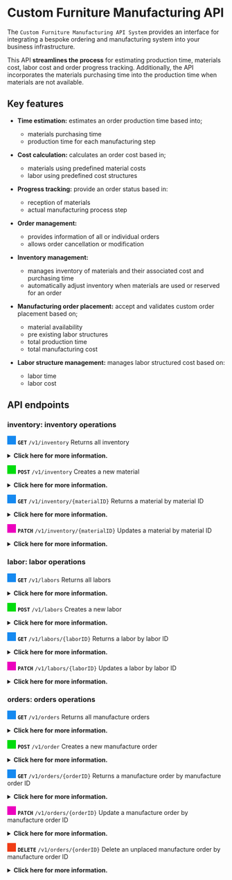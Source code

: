 # Custom Furniture Manufacturing API

The `Custom Furniture Manufacturing API System` provides an interface for integrating a bespoke ordering and manufacturing system into your business infrastructure.

This API **streamlines the process** for estimating production time, materials cost, labor cost and order progress tracking. Additionally, the API incorporates the materials purchasing time into the production time when materials are not available.

## Key features

- **Time estimation:** estimates an order production time based into;

  - materials purchasing time
  - production time for each manufacturing step

- **Cost calculation:** calculates an order cost based in;

  - materials using predefined material costs
  - labor using predefined cost structures

- **Progress tracking:** provide an order status based in:

  - reception of materials
  - actual manufacturing process step

- **Order management:**

  - provides information of all or individual orders
  - allows order cancellation or modification

- **Inventory management:**

  - manages inventory of materials and their associated cost and purchasing time
  - automatically adjust inventory when materials are used or reserved for an order

- **Manufacturing order placement:** accept and validates custom order placement based on;

  - material availability
  - pre existing labor structures
  - total production time
  - total manufacturing cost

- **Labor structure management:** manages labor structured cost based on:

  - labor time
  - labor cost

## API endpoints

### **inventory:** inventory operations

![](./images/get-colour.png) **`GET`** `/v1/inventory` Returns all inventory

<details>
  <summary><b>Click here for more information.</b></summary>

- **Responses:**

  - 200, ok

    - **Example**

    ```json
    HTTP 200 OK
      Content-Type: application/json
    [
      {
        "id": "a7cbefaf-b451-4a40-8e77-753bf1f5f639",
        "createdAt": "4/10/2023, 3:58:56 PM",
        "description": "wood",
        "quantity": 24,
        "pricePerUnit": 15,
        "unit": "m2",
        "purchaseTime": 5
      },
      {
        "id": "6f69f3d7-7d7f-4cac-b0c1-82fa337d797c",
        "createdAt": "3/10/2023, 2:58:56 PM",
        "description": "nails",
        "quantity": 1000,
        "pricePerUnit": 0.12,
        "unit": "unit",
        "purchaseTime": 1
      }
    ]
    ```

  - 204, no content

</details>

![](./images/post-colour.png) **`POST`** `/v1/inventory` Creates a new material

<details>
  <summary><b>Click here for more information.</b></summary>
- **Example**

```json
{
  "description": "wood",
  "quantity": 24,
  "pricePerUnit": 15, // USD
  "unit": "m2",
  "purchaseTime": 5 // days
}
```

- **Responses:**
  - 201, created
  - 400, bad request
  - 409, conflict

</details>

![](./images/get-colour.png) **`GET`** `/v1/inventory/{materialID}` Returns a material by material ID

<details>
  <summary><b>Click here for more information.</b></summary>
**Responses:**

- 200, ok

  - **Example**

  ```json
  HTTP 200 OK
    Content-Type: application/json
  {
    "id": "a7cbefaf-b451-4a40-8e77-753bf1f5f639",
    "createdAt": "4/10/2023, 3:58:56 PM",
    "description": "wood",
    "quantity": 24,
    "pricePerUnit": 15,
    "unit": "m2",
    "purchaseTime": 5
  }
  ```

- 404, not found

</details>

![](./images/patch-colour.png) **`PATCH`** `/v1/inventory/{materialID}` Updates a material by material ID

<details>
  <summary><b>Click here for more information.</b></summary>
- **Example**

```json
{
  "description": "new description"
}
```

- **Responses:**
  - 204, no content
  - 400, bad request
  - 404, not found

</details>

### **labor:** labor operations

![](./images/get-colour.png) **`GET`** `/v1/labors` Returns all labors

<details>
  <summary><b>Click here for more information.</b></summary>
- **Responses:**

- 200, ok

  - **Example**

  ```json
  HTTP 200 OK
    Content-Type: application/json
  [
    {
      "id": "7b45ccd1-e1c3-4e75-99ed-aa41bcc98dd1",
      "createdAt": "4/10/2023, 1:55:56 PM",
      "description": "screw a leg",
      "pricePerUnit": 1, // USD
      "timePerUnit": 2, // seconds
      "unit": "unit"
    },
    {
      "id": "cfb4b8ec-fea7-41c1-aa00-a88456ddf7c0",
      "createdAt": "2/10/2023, 1:23:54 PM",
      "description": "sanding board surface",
      "pricePerUnit": 30, // USD
      "timePerUnit": 3600, // seconds
      "unit": "m2"
    }
  ]
  ```

- 204, no content

</details>

![](./images/post-colour.png) **`POST`** `/v1/labors` Creates a new labor

<details>
  <summary><b>Click here for more information.</b></summary>
- **Example**

```json
{
  "description": "screw a leg",
  "pricePerUnit": 24, // USD
  "timePerUnit": 2, // seconds
  "unit": "unit"
}
```

- **Responses:**
  - 201, created
  - 400, bad request
  - 409, conflict

</details>

  ![](./images/get-colour.png) **`GET`** `/v1/labors/{laborID}` Returns a labor by labor ID

<details>
  <summary><b>Click here for more information.</b></summary>
**Responses:**

- 200, ok

  - **Example**

  ```json
  HTTP 200 OK
    Content-Type: application/json
  {
    "id": "7b45ccd1-e1c3-4e75-99ed-aa41bcc98dd1",
    "createdAt": "4/10/2023, 1:55:56 PM",
    "description": "screw a leg",
    "pricePerUnit": 1, // USD
    "timePerUnit": 2, // seconds
    "unit": "unit"
  }
  ```

- 404, not found

</details>

![](./images/patch-colour.png) **`PATCH`** `/v1/labors/{laborID}` Updates a labor by labor ID

<details>
  <summary><b>Click here for more information.</b></summary>
- **Example**

```json
{
  "description": "new description",
  "timePerUnit": 1 // seconds
}
```

- **Responses:**
  - 204, no content
  - 400, bad request
  - 404, not found

</details>

### **orders:** orders operations

![](./images/get-colour.png) **`GET`** `/v1/orders` Returns all manufacture orders

<details>
  <summary><b>Click here for more information.</b></summary>
- **Responses:**

- 200, ok

  - **Example**

  ```json
  HTTP 200 OK
    Content-Type: application/json
  [
    {
      "id": "54c42fec-f0a5-4e39-b9f6-e42e2a3c0222",
      "createdAt": "4/10/2023, 1:55:56 PM",
      "description": "antique table",
      "status": "pending",
      "manufactured": 0,
      "price": 450,
      "totalProductionTime": 143,
      "unitsToManufacture": 25,
      "materials": [
        { "id": "4818bf86-d823-447c-8b44-314b9f3c6006", "quantity": 4 },
        { "id": "1e763ff7-c953-4648-8662-535e2666ddb9", "quantity": 8 }
      ],
      "labors": [
        { "id": "58aed305-ca17-4885-8be7-0d66160112b9", "quantity": 1 },
        { "id": "557fa85c-08bf-48dd-a7d5-7d3df895881c", "quantity": 3 }
      ]
    },
    {
      "id": "26cfc6a8-3b4f-462c-bac7-5225e8586797",
      "createdAt": "2/10/2023, 1:23:54 PM",
      "description": "antique chair",
      "status": "in production",
      "manufactured": 40,
      "price": 3000,
      "totalProductionTime": 15,
      "unitsToManufacture": 100,
      "materials": [
        { "id": "4818bf86-d823-447c-8b44-314b9f3c6006", "quantity": 4 },
        { "id": "1e763ff7-c953-4648-8662-535e2666ddb9", "quantity": 1450 }
      ],
      "labors": [
        { "id": "58aed305-ca17-4885-8be7-0d66160112b9", "quantity": 1 },
        { "id": "557fa85c-08bf-48dd-a7d5-7d3df895881c", "quantity": 100 }
      ]
    }
  ]
  ```

- 204, no content

</details>

![](./images/post-colour.png) **`POST`** `/v1/order` Creates a new manufacture order

<details>
  <summary><b>Click here for more information.</b></summary>
- **Example**

```json
{
  "description": "antique table",
  "unitsToManufacture": 25,
  "materials": [
    { "id": "4818bf86-d823-447c-8b44-314b9f3c6006", "quantity": 4 },
    { "id": "1e763ff7-c953-4648-8662-535e2666ddb9", "quantity": 8 }
  ],
  "labors": [
    { "id": "58aed305-ca17-4885-8be7-0d66160112b9", "quantity": 1 },
    { "id": "557fa85c-08bf-48dd-a7d5-7d3df895881c", "quantity": 3 }
  ]
}
```

- **Responses:**
  - 201, created
  - 400, bad request
  - 409, conflict

</details>

  ![](./images/get-colour.png) **`GET`** `/v1/orders/{orderID}` Returns a manufacture order by manufacture order ID

<details>
  <summary><b>Click here for more information.</b></summary>
**Responses:**

- 200, ok

  - **Example**

  ```json
  HTTP 200 OK
    Content-Type: application/json
  {
    "id": "54c42fec-f0a5-4e39-b9f6-e42e2a3c0222",
    "createdAt": "4/10/2023, 1:55:56 PM",
    "description": "antique table",
    "status": "pending",
    "manufactured": 0,
    "price": 450,
    "totalProductionTime": 143,
    "unitsToManufacture": 25,
    "materials": [
      { "id": "4818bf86-d823-447c-8b44-314b9f3c6006", "quantity": 4 },
      { "id": "1e763ff7-c953-4648-8662-535e2666ddb9", "quantity": 8 }
    ],
    "labors": [
      { "id": "58aed305-ca17-4885-8be7-0d66160112b9", "quantity": 1 },
      { "id": "557fa85c-08bf-48dd-a7d5-7d3df895881c", "quantity": 3 }
    ]
  }
  ```

- 404, not found

</details>

![](./images/patch-colour.png) **`PATCH`** `/v1/orders/{orderID}` Update a manufacture order by manufacture order ID

<details>
  <summary><b>Click here for more information.</b></summary>
- **Example**

```json
{
  "manufactured": 5
}
```

- **Responses:**
  - 204, no content
  - 400, bad request
  - 404, not found

</details>

![](./images/delete-colour.png) **`DELETE`** `/v1/orders/{orderID}` Delete an unplaced manufacture order by manufacture order ID

<details>
  <summary><b>Click here for more information.</b></summary>
- **Responses:**
  - 204, no content
  - 404, not found
  
</details>
